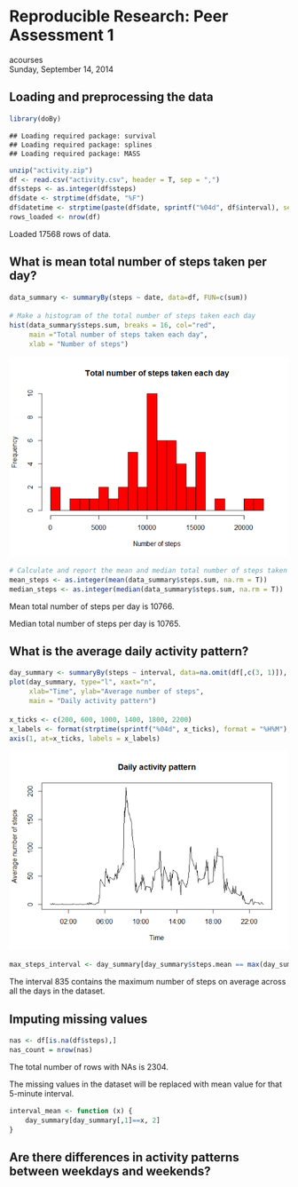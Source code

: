 # Reproducible Research: Peer Assessment 1
acourses  
Sunday, September 14, 2014  


## Loading and preprocessing the data

```r
library(doBy)
```

```
## Loading required package: survival
## Loading required package: splines
## Loading required package: MASS
```

```r
unzip("activity.zip")
df <- read.csv("activity.csv", header = T, sep = ",")
df$steps <- as.integer(df$steps)
df$date <- strptime(df$date, "%F")
df$datetime <- strptime(paste(df$date, sprintf("%04d", df$interval), sep=" "), format = "%F %H%M")
rows_loaded <- nrow(df)
```

Loaded 17568 rows of data.

## What is mean total number of steps taken per day?


```r
data_summary <- summaryBy(steps ~ date, data=df, FUN=c(sum))

# Make a histogram of the total number of steps taken each day
hist(data_summary$steps.sum, breaks = 16, col="red",
     main ="Total number of steps taken each day",
     xlab = "Number of steps")
```

![plot of chunk unnamed-chunk-2](./PA1_template_files/figure-html/unnamed-chunk-2.png) 

```r
# Calculate and report the mean and median total number of steps taken per day
mean_steps <- as.integer(mean(data_summary$steps.sum, na.rm = T))
median_steps <- as.integer(median(data_summary$steps.sum, na.rm = T))
```
Mean total number of steps per day is 10766.

Median total number of steps per day is 10765.


## What is the average daily activity pattern?


```r
day_summary <- summaryBy(steps ~ interval, data=na.omit(df[,c(3, 1)]), FUN=mean)
plot(day_summary, type="l", xaxt="n",
     xlab="Time", ylab="Average number of steps",
     main = "Daily activity pattern")

x_ticks <- c(200, 600, 1000, 1400, 1800, 2200)
x_labels <- format(strptime(sprintf("%04d", x_ticks), format = "%H%M"), "%H:%M")
axis(1, at=x_ticks, labels = x_labels)
```

![plot of chunk unnamed-chunk-3](./PA1_template_files/figure-html/unnamed-chunk-3.png) 

```r
max_steps_interval <- day_summary[day_summary$steps.mean == max(day_summary$steps.mean),]$interval
```

The interval 835 contains the maximum number of steps on average across all the days in the dataset.


## Imputing missing values


```r
nas <- df[is.na(df$steps),]
nas_count = nrow(nas)
```
The total number of rows with NAs is 2304.


The missing values in the dataset will be replaced with mean value for that 5-minute interval.


```r
interval_mean <- function (x) {
    day_summary[day_summary[,1]==x, 2]
}
```


## Are there differences in activity patterns between weekdays and weekends?



